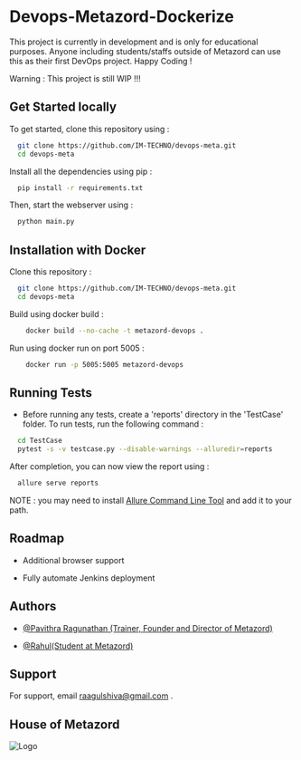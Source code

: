 
# Devops-Metazord-Dockerize

This project is currently in development and is only for educational purposes. Anyone including students/staffs outside of Metazord can use this as their first DevOps project. Happy Coding ! 

Warning : This project is still WIP !!!



## Get Started locally

To get started, clone this repository using : 

```bash
  git clone https://github.com/IM-TECHNO/devops-meta.git
  cd devops-meta
```


Install all the dependencies using pip : 

```bash
  pip install -r requirements.txt
```

Then, start the webserver using :

```bash
  python main.py
```



## Installation with  Docker

Clone this repository :

```bash
  git clone https://github.com/IM-TECHNO/devops-meta.git
  cd devops-meta
```
Build using docker build : 

```bash
    docker build --no-cache -t metazord-devops .
```
Run using docker run on port 5005 : 

```bash
    docker run -p 5005:5005 metazord-devops
```
    
## Running Tests

- Before running any tests, create a 'reports' directory in the 'TestCase' folder.
To run tests, run the following command : 

```bash
  cd TestCase
  pytest -s -v testcase.py --disable-warnings --alluredir=reports
```

After completion, you can now view the report using : 

```bash
  allure serve reports
```
NOTE : you may need to install [Allure Command Line Tool](https://github.com/allure-framework/allure2/releases) and add it to your path.
## Roadmap

- Additional browser support

- Fully automate Jenkins deployment


## Authors

- [@Pavithra Ragunathan (Trainer, Founder and Director of Metazord)](https://github.com/Pavithratrdev)

- [@Rahul(Student at Metazord)](https://www.github.com/IM-TECHNO)


## Support

For support, email raagulshiva@gmail.com .


## House of Metazord
![Logo](https://i.ibb.co/DQzNLqR/Metazord-Logo.png)

